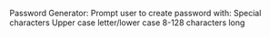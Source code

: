 Password Generator:
Prompt user to create password with:
Special characters
Upper case letter/lower case
8-128 characters long 

